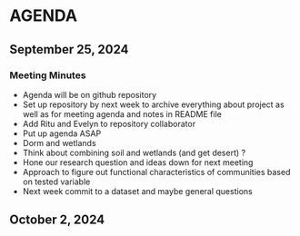 # AGENDA

## September 25, 2024
### Meeting Minutes
- Agenda will be on github repository
- Set up repository by next week to archive everything about project as well as for meeting agenda and notes in README file
- Add Ritu and Evelyn to repository collaborator
- Put up agenda ASAP 
- Dorm and wetlands 
- Think about combining soil and wetlands (and get desert) ? 
- Hone our research question and ideas down for next meeting
- Approach to figure out functional characteristics of communities based on tested variable 
- Next week commit to a dataset and maybe general questions


## October 2, 2024
